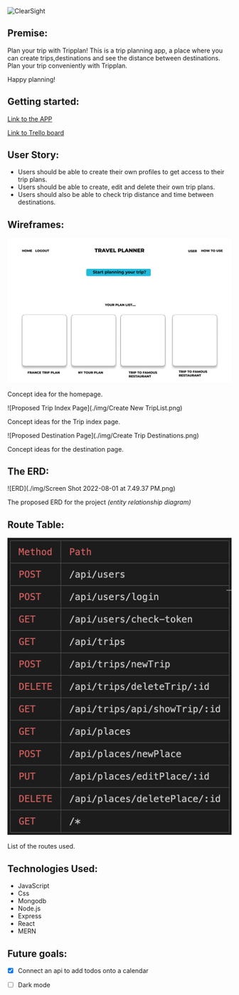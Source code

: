 
![ClearSight](./img/clearsight.png)


## Premise: 

Plan your trip with Tripplan!
This is a trip planning app, a place where you can create trips,destinations and see the distance between destinations. Plan your trip conveniently with Tripplan.
 
Happy planning!


## Getting started:
[Link to the APP](https://tripnote.herokuapp.com//)

[Link to Trello board](https://trello.com/b/5EkXJrqq/sei-59project-04)


## User Story:

- Users should be able to create their own profiles to get access to their trip plans.
- Users should be able to create, edit and delete their own trip plans.
- Users should also be able to check trip distance and time between destinations.


## Wireframes:
 
![Proposed Homepage](./img/HomePage.png)

Concept idea for the homepage.

![Proposed Trip Index Page](./img/Create New TripList.png)

Concept ideas for the Trip index page.

![Proposed Destination Page](./img/Create Trip Destinations.png)

Concept ideas for the destination page.



## The ERD: 

![ERD](./img/Screen Shot 2022-08-01 at 7.49.37 PM.png)

The proposed ERD for the project *(entity relationship diagram)*


## Route Table:
 ![Route Table](./img/routes.png)
 
List of the routes used.

## Technologies Used:
- JavaScript
- Css
- Mongodb
- Node.js
- Express
- React
- MERN


## Future goals:
- [x] Connect an api to add todos onto a calendar
- [ ] Dark mode

